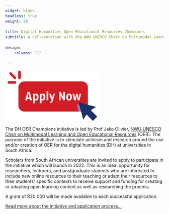 ```yaml
---
widget: blank
headless: true
weight: 20

title: Digital Humanities Open Educational Resources Champions
subtitle: A collaboration with the NWU UNESCO Chair on Multimodal Learning and Open Educational Resources

design:
    columns: "1"

---
```


 <a href="../dh-oer" target="_blank">![Apply now button](apply-now.png)</a>


The DH OER Champions initiative is led by Prof Jako Olivier, <a href="https://education.nwu.ac.za/UNESCO-chair-OER" target="_blank">NWU UNESCO Chair on Multimodal Learning and Open Educational Resources</a> (OER). The purpose of the initiative is to stimulate activism and research around the use and/or creation of OER for the digital humanities (DH) at universities in South Africa.

Scholars from South African universities are invited to apply to participate in the initiative which will launch in 2022. This is an ideal opportunity for researchers, lecturers, and postgraduate students who are interested to include new online resources to their teaching or adapt their resources to their students' specific contexts to receive support and funding for creating or adapting open learning content as well as researching the process. 

A grant of R20 000 will be made available to each successful application. 

<a href="../dh-oer" target="_blank">Read more about the initiative and application process...</a>






